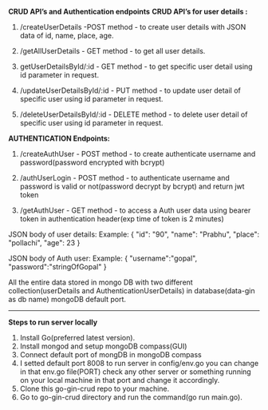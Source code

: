 **CRUD API’s and Authentication endpoints**
**CRUD API’s for user details :**


1. /createUserDetails -POST method - to create user details with JSON data of id, name, place, age.

2. /getAllUserDetails - GET method - to get all user details.

3. getUserDetailsById/:id - GET method - to get specific user detail using id parameter in request.

4. /updateUserDetailsById/:id - PUT method - to update user detail of specific user using id parameter in request.

5. /deleteUserDetailsById/:id - DELETE method - to delete user detail of specific user using id parameter in request.

**AUTHENTICATION Endpoints:**

1. /createAuthUser - POST method - to create authenticate username and password(password encrypted with bcrypt)

2. /authUserLogin - POST method - to authenticate username and password is valid or not(password decrypt by bcrypt) and return jwt token

3. /getAuthUser - GET method - to access a Auth user data using bearer token in authentication header(exp time of token is 2 minutes)


JSON body of user details:
 Example:   {
        "id": "90",
        "name": "Prabhu",
        "place": "pollachi",
        "age": 23
    }

JSON body of Auth user:
Example: {
    "username":"gopal",
    "password":"stringOfGopal"
}

All the entire data stored in mongo DB with two different collection(userDetails and AuthenticationUserDetails) in database(data-gin as db name) mongoDB default port.

---------------------------------------------------------------------------------------------------------------------------------------------------------------------------------------------------------------

**Steps to run server locally**

1. Install Go(preferred latest version).
2. Install mongod and setup mongoDB compass(GUI)
3. Connect default port of mongDB  in mongoDB compass
4. I setted default port 8008 to run server in config/env.go you can change in that env.go file(PORT) check any other server or something running on your local machine in that port and change it accordingly.
5. Clone this go-gin-crud repo to your machine.
6. Go to go-gin-crud directory and run the command(go run main.go).
